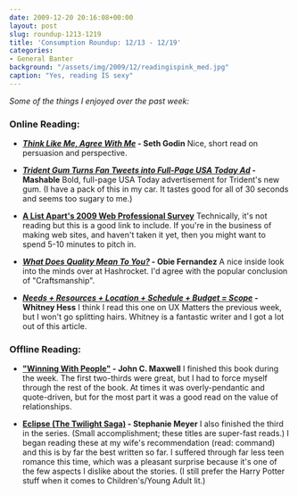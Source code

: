 ```yaml
---
date: 2009-12-20 20:16:08+00:00
layout: post
slug: roundup-1213-1219
title: 'Consumption Roundup: 12/13 - 12/19'
categories:
- General Banter
background: "/assets/img/2009/12/readingispink_med.jpg"
caption: "Yes, reading IS sexy"
---
```


_Some of the things I enjoyed over the past week:_


### Online Reading:
	
  * **_[Think Like Me, Agree With Me](http://sethgodin.typepad.com/seths_blog/2009/12/think-like-me-agree-with-me.html)_ - Seth Godin**
Nice, short read on persuasion and perspective.

  * **_[Trident Gum Turns Fan Tweets into Full-Page USA Today Ad](http://mashable.com/2009/12/18/trident-layers-twitter-ad/)_ - Mashable**
Bold, full-page USA Today advertisement for Trident's new gum. (I have a pack of this in my car. It tastes good for all of 30 seconds and seems too sugary to me.)

	
  * **[A List Apart's 2009 Web Professional Survey](http://aneventapart.com/webdesignsurvey/)**
Technically, it's not reading but this is a good link to include. If you're in the business of making web sites, and haven't taken it yet, then you might want to spend 5-10 minutes to pitch in.

	
  * **_[What Does Quality Mean To You?](http://blog.obiefernandez.com/content/2009/12/what-does-quality-mean-to-you.html)_ - Obie Fernandez**
A nice inside look into the minds over at Hashrocket. I'd agree with the popular conclusion of "Craftsmanship".

	
  * **_[Needs + Resources + Location + Schedule + Budget = Scope](http://www.uxmatters.com/mt/archives/2009/12/needs-resources-location-schedule-budget-scope.php)_ -  Whitney Hess**
I think I read this one on UX Matters the previous week, but I won't go splitting hairs. Whitney is a fantastic writer and I got a lot out of this article.



### Offline Reading:


	
  * **["Winning With People"](http://www.amazon.com/Winning-People-Discover-Principles-Every/dp/0785260897) - John C. Maxwell**
I finished this book during the week. The first two-thirds were great, but I had to force myself through the rest of the book. At times it was overly-pendantic and quote-driven, but for the most part it was a good read on the value of relationships.

  * **[Eclipse (The Twilight Saga)](http://www.amazon.com/Eclipse-Twilight-Saga-Stephenie-Meyer/dp/0316027650/ref=sr_1_2?ie=UTF8&s=books&qid=1261342594&sr=1-2) - Stephanie Meyer**
I also finished the third in the series. (Small accomplishment; these titles are super-fast reads.) I began reading these at my wife's recommendation (read: command) and this is by far the best written so far. I suffered through far less teen romance this time, which was a pleasant surprise because it's one of the few aspects I dislike about the stories. (I still prefer the Harry Potter stuff when it comes to Children's/Young Adult lit.)